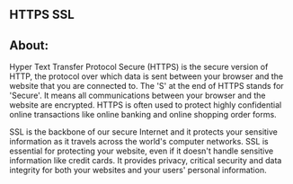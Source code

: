## HTTPS SSL
## About:
Hyper Text Transfer Protocol Secure (HTTPS) is the secure version of HTTP, the protocol over which data is sent between your browser and the website that you are connected to. The 'S' at the end of HTTPS stands for 'Secure'. It means all communications between your browser and the website are encrypted. HTTPS is often used to protect highly confidential online transactions like online banking and online shopping order forms.

SSL is the backbone of our secure Internet and it protects your sensitive information as it travels across the world's computer networks. SSL is essential for protecting your website, even if it doesn't handle sensitive information like credit cards. It provides privacy, critical security and data integrity for both your websites and your users' personal information.

